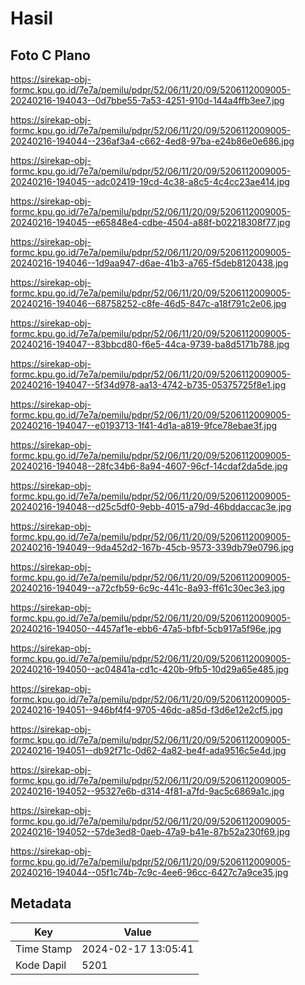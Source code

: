 # Hasil

## Foto C Plano

https://sirekap-obj-formc.kpu.go.id/7e7a/pemilu/pdpr/52/06/11/20/09/5206112009005-20240216-194043--0d7bbe55-7a53-4251-910d-144a4ffb3ee7.jpg

https://sirekap-obj-formc.kpu.go.id/7e7a/pemilu/pdpr/52/06/11/20/09/5206112009005-20240216-194044--236af3a4-c662-4ed8-97ba-e24b86e0e686.jpg

https://sirekap-obj-formc.kpu.go.id/7e7a/pemilu/pdpr/52/06/11/20/09/5206112009005-20240216-194045--adc02419-19cd-4c38-a8c5-4c4cc23ae414.jpg

https://sirekap-obj-formc.kpu.go.id/7e7a/pemilu/pdpr/52/06/11/20/09/5206112009005-20240216-194045--e65848e4-cdbe-4504-a88f-b02218308f77.jpg

https://sirekap-obj-formc.kpu.go.id/7e7a/pemilu/pdpr/52/06/11/20/09/5206112009005-20240216-194046--1d9aa947-d6ae-41b3-a765-f5deb8120438.jpg

https://sirekap-obj-formc.kpu.go.id/7e7a/pemilu/pdpr/52/06/11/20/09/5206112009005-20240216-194046--68758252-c8fe-46d5-847c-a18f791c2e06.jpg

https://sirekap-obj-formc.kpu.go.id/7e7a/pemilu/pdpr/52/06/11/20/09/5206112009005-20240216-194047--83bbcd80-f6e5-44ca-9739-ba8d5171b788.jpg

https://sirekap-obj-formc.kpu.go.id/7e7a/pemilu/pdpr/52/06/11/20/09/5206112009005-20240216-194047--5f34d978-aa13-4742-b735-05375725f8e1.jpg

https://sirekap-obj-formc.kpu.go.id/7e7a/pemilu/pdpr/52/06/11/20/09/5206112009005-20240216-194047--e0193713-1f41-4d1a-a819-9fce78ebae3f.jpg

https://sirekap-obj-formc.kpu.go.id/7e7a/pemilu/pdpr/52/06/11/20/09/5206112009005-20240216-194048--28fc34b6-8a94-4607-96cf-14cdaf2da5de.jpg

https://sirekap-obj-formc.kpu.go.id/7e7a/pemilu/pdpr/52/06/11/20/09/5206112009005-20240216-194048--d25c5df0-9ebb-4015-a79d-46bddaccac3e.jpg

https://sirekap-obj-formc.kpu.go.id/7e7a/pemilu/pdpr/52/06/11/20/09/5206112009005-20240216-194049--9da452d2-167b-45cb-9573-339db79e0796.jpg

https://sirekap-obj-formc.kpu.go.id/7e7a/pemilu/pdpr/52/06/11/20/09/5206112009005-20240216-194049--a72cfb59-6c9c-441c-8a93-ff61c30ec3e3.jpg

https://sirekap-obj-formc.kpu.go.id/7e7a/pemilu/pdpr/52/06/11/20/09/5206112009005-20240216-194050--4457af1e-ebb6-47a5-bfbf-5cb917a5f96e.jpg

https://sirekap-obj-formc.kpu.go.id/7e7a/pemilu/pdpr/52/06/11/20/09/5206112009005-20240216-194050--ac04841a-cd1c-420b-9fb5-10d29a65e485.jpg

https://sirekap-obj-formc.kpu.go.id/7e7a/pemilu/pdpr/52/06/11/20/09/5206112009005-20240216-194051--946bf4f4-9705-46dc-a85d-f3d6e12e2cf5.jpg

https://sirekap-obj-formc.kpu.go.id/7e7a/pemilu/pdpr/52/06/11/20/09/5206112009005-20240216-194051--db92f71c-0d62-4a82-be4f-ada9516c5e4d.jpg

https://sirekap-obj-formc.kpu.go.id/7e7a/pemilu/pdpr/52/06/11/20/09/5206112009005-20240216-194052--95327e6b-d314-4f81-a7fd-9ac5c6869a1c.jpg

https://sirekap-obj-formc.kpu.go.id/7e7a/pemilu/pdpr/52/06/11/20/09/5206112009005-20240216-194052--57de3ed8-0aeb-47a9-b41e-87b52a230f69.jpg

https://sirekap-obj-formc.kpu.go.id/7e7a/pemilu/pdpr/52/06/11/20/09/5206112009005-20240216-194044--05f1c74b-7c9c-4ee6-96cc-6427c7a9ce35.jpg


## Metadata

| Key        | Value               |
| ---------- | ------------------- |
| Time Stamp | 2024-02-17 13:05:41 |
| Kode Dapil | 5201                |



